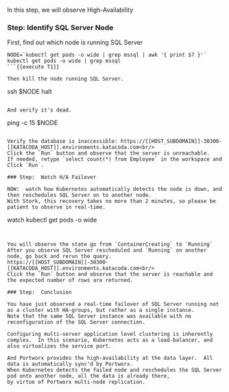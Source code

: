 In this step, we will observe High-Availability

### Step: Identify SQL Server Node

First, find out which node is running SQL Server
```
NODE=`kubectl get pods -o wide | grep mssql | awk '{ print $7 }'`
kubectl get pods -o wide | grep mssql
```{{execute T1}}

Then kill the node running SQL Server.

```
ssh $NODE halt
```{{execute T1}}

And verify it's dead.
```
ping -c 15 $NODE
```{{execute T1}}

Verify the database is inaccessible: https://[[HOST_SUBDOMAIN]]-30300-[[KATACODA_HOST]].environments.katacoda.com<br/>
Click the `Run` button and observe that the server is unreachable.
If needed, retype `select count(*) from Employee` in the workspace and Click `Run`.

### Step:  Watch H/A Failover

NOW:  watch how Kubernetes automatically detects the node is down, and then reschedules SQL Server on to another node.
With Stork, this recovery takes no more than 2 minutes, so please be patient to observe in real-time.
```
watch kubectl get pods -o wide
```{{execute T1}}


You will observe the state go from `ContainerCreating` to `Running`
After you observe SQL Server rescheduled and `Running` on another node, go back and rerun the query.
https://[[HOST_SUBDOMAIN]]-30300-[[KATACODA_HOST]].environments.katacoda.com<br/>
Click the `Run` button and observe that the server is reachable and the expected number of rows are returned.

### Step:  Conclusion

You have just observed a real-time failover of SQL Server running not as a cluster with HA-groups, but rather as a single instance.
Note that the same SQL Server instance was available with no reconfiguration of the SQL Server connection.

Configuring multi-server application level clustering is inherently complex.  In this scenario, Kubernetes acts as a load-balancer, and also virtualizes the service port.  

And Portworx provides the high-availability at the data layer.  All data is automatically sync'd by Portworx.  
When Kubernetes detects the failed node and reschedules the SQL Server pod onto another node, all the data is already there, 
by virtue of Portworx multi-node replication.
